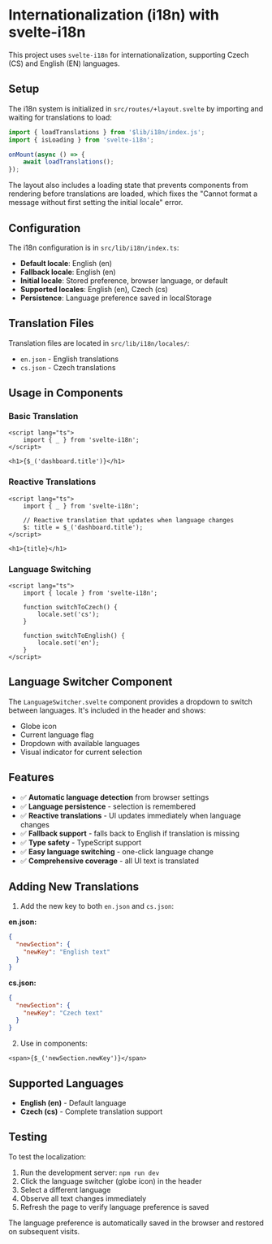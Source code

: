 # Internationalization (i18n) with svelte-i18n

This project uses `svelte-i18n` for internationalization, supporting Czech (CS) and English (EN) languages.

## Setup

The i18n system is initialized in `src/routes/+layout.svelte` by importing and waiting for translations to load:

```typescript
import { loadTranslations } from '$lib/i18n/index.js';
import { isLoading } from 'svelte-i18n';

onMount(async () => {
	await loadTranslations();
});
```

The layout also includes a loading state that prevents components from rendering before translations are loaded, which fixes the "Cannot format a message without first setting the initial locale" error.

## Configuration

The i18n configuration is in `src/lib/i18n/index.ts`:

- **Default locale**: English (en)
- **Fallback locale**: English (en)
- **Initial locale**: Stored preference, browser language, or default
- **Supported locales**: English (en), Czech (cs)
- **Persistence**: Language preference saved in localStorage

## Translation Files

Translation files are located in `src/lib/i18n/locales/`:

- `en.json` - English translations
- `cs.json` - Czech translations

## Usage in Components

### Basic Translation

```svelte
<script lang="ts">
	import { _ } from 'svelte-i18n';
</script>

<h1>{$_('dashboard.title')}</h1>
```

### Reactive Translations

```svelte
<script lang="ts">
	import { _ } from 'svelte-i18n';
	
	// Reactive translation that updates when language changes
	$: title = $_('dashboard.title');
</script>

<h1>{title}</h1>
```

### Language Switching

```svelte
<script lang="ts">
	import { locale } from 'svelte-i18n';
	
	function switchToCzech() {
		locale.set('cs');
	}
	
	function switchToEnglish() {
		locale.set('en');
	}
</script>
```

## Language Switcher Component

The `LanguageSwitcher.svelte` component provides a dropdown to switch between languages. It's included in the header and shows:

- Globe icon
- Current language flag
- Dropdown with available languages
- Visual indicator for current selection

## Features

- ✅ **Automatic language detection** from browser settings
- ✅ **Language persistence** - selection is remembered
- ✅ **Reactive translations** - UI updates immediately when language changes
- ✅ **Fallback support** - falls back to English if translation is missing
- ✅ **Type safety** - TypeScript support
- ✅ **Easy language switching** - one-click language change
- ✅ **Comprehensive coverage** - all UI text is translated

## Adding New Translations

1. Add the new key to both `en.json` and `cs.json`:

**en.json:**
```json
{
  "newSection": {
    "newKey": "English text"
  }
}
```

**cs.json:**
```json
{
  "newSection": {
    "newKey": "Czech text"
  }
}
```

2. Use in components:
```svelte
<span>{$_('newSection.newKey')}</span>
```

## Supported Languages

- **English (en)** - Default language
- **Czech (cs)** - Complete translation support

## Testing

To test the localization:

1. Run the development server: `npm run dev`
2. Click the language switcher (globe icon) in the header
3. Select a different language
4. Observe all text changes immediately
5. Refresh the page to verify language preference is saved

The language preference is automatically saved in the browser and restored on subsequent visits.
